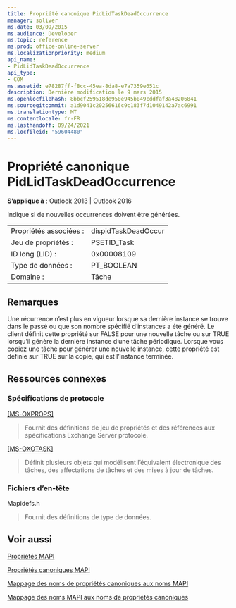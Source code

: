 ```yaml
---
title: Propriété canonique PidLidTaskDeadOccurrence
manager: soliver
ms.date: 03/09/2015
ms.audience: Developer
ms.topic: reference
ms.prod: office-online-server
ms.localizationpriority: medium
api_name:
- PidLidTaskDeadOccurrence
api_type:
- COM
ms.assetid: e78287ff-f8cc-45ea-8da8-e7a7359e651c
description: Dernière modification le 9 mars 2015
ms.openlocfilehash: 8bbcf259518de950e945b049cddfaf3a48206841
ms.sourcegitcommit: a1d9041c20256616c9c183f7d1049142a7ac6991
ms.translationtype: MT
ms.contentlocale: fr-FR
ms.lasthandoff: 09/24/2021
ms.locfileid: "59604480"
---
```

# <a name="pidlidtaskdeadoccurrence-canonical-property"></a>Propriété canonique PidLidTaskDeadOccurrence

  
  
**S’applique à** : Outlook 2013 | Outlook 2016 
  
Indique si de nouvelles occurrences doivent être générées.
  
|||
|:-----|:-----|
|Propriétés associées :  <br/> |dispidTaskDeadOccur  <br/> |
|Jeu de propriétés :  <br/> |PSETID_Task  <br/> |
|ID long (LID) :  <br/> |0x00008109  <br/> |
|Type de données :  <br/> |PT_BOOLEAN  <br/> |
|Domaine :  <br/> |Tâche  <br/> |
   
## <a name="remarks"></a>Remarques

Une récurrence n’est plus en vigueur lorsque sa dernière instance se trouve dans le passé ou que son nombre spécifié d’instances a été généré. Le client définit cette propriété sur FALSE pour une nouvelle tâche ou sur TRUE lorsqu’il génère la dernière instance d’une tâche périodique. Lorsque vous copiez une tâche pour générer une nouvelle instance, cette propriété est définie sur TRUE sur la copie, qui est l’instance terminée.
  
## <a name="related-resources"></a>Ressources connexes

### <a name="protocol-specifications"></a>Spécifications de protocole

[[MS-OXPROPS]](https://msdn.microsoft.com/library/f6ab1613-aefe-447d-a49c-18217230b148%28Office.15%29.aspx)
  
> Fournit des définitions de jeu de propriétés et des références aux spécifications Exchange Server protocole.
    
[[MS-OXOTASK]](https://msdn.microsoft.com/library/55600ec0-6195-4730-8436-59c7931ef27e%28Office.15%29.aspx)
  
> Définit plusieurs objets qui modélisent l’équivalent électronique des tâches, des affectations de tâches et des mises à jour de tâches. 
    
### <a name="header-files"></a>Fichiers d’en-tête

Mapidefs.h
  
> Fournit des définitions de type de données.
    
## <a name="see-also"></a>Voir aussi



[Propriétés MAPI](mapi-properties.md)
  
[Propriétés canoniques MAPI](mapi-canonical-properties.md)
  
[Mappage des noms de propriétés canoniques aux noms MAPI](mapping-canonical-property-names-to-mapi-names.md)
  
[Mappage des noms MAPI aux noms de propriétés canoniques](mapping-mapi-names-to-canonical-property-names.md)

